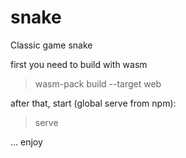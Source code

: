 # snake

Classic game snake

first you need to build with wasm

> wasm-pack build --target web

after that, start (global serve from npm):

> serve

...
enjoy